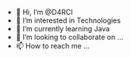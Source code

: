- 👋 Hi, I’m @D4RCI
- 👀 I’m interested in Technologies
- 🌱 I’m currently learning Java
- 💞️ I’m looking to collaborate on ...
- 📫 How to reach me ...

<!---
D4RCI/D4RCI is a ✨ special ✨ repository because its `README.md` (this file) appears on your GitHub profile.
You can click the Preview link to take a look at your changes.
--->
